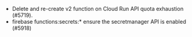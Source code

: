 - Delete and re-create v2 function on Cloud Run API quota exhaustion (#5719).
- firebase functions:secrets:\* ensure the secretmanager API is enabled (#5918)
